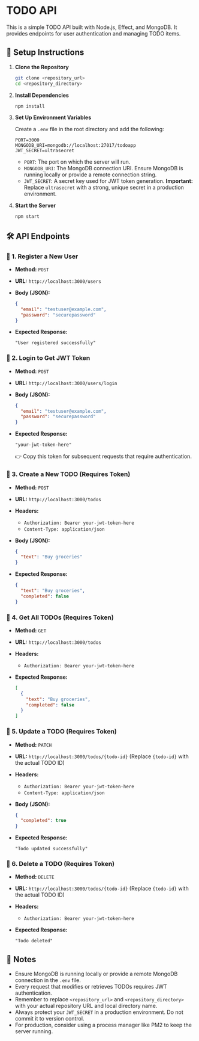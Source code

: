 # TODO API

This is a simple TODO API built with Node.js, Effect, and MongoDB. It provides endpoints for user authentication and managing TODO items.

## 🚀 Setup Instructions

1.  **Clone the Repository**

    ```bash
    git clone <repository_url>
    cd <repository_directory>
    ```

2.  **Install Dependencies**

    ```bash
    npm install
    ```

3.  **Set Up Environment Variables**

    Create a `.env` file in the root directory and add the following:

    ```
    PORT=3000
    MONGODB_URI=mongodb://localhost:27017/todoapp
    JWT_SECRET=ultrasecret
    ```

    * `PORT`: The port on which the server will run.
    * `MONGODB_URI`: The MongoDB connection URI. Ensure MongoDB is running locally or provide a remote connection string.
    * `JWT_SECRET`: A secret key used for JWT token generation. **Important:** Replace `ultrasecret` with a strong, unique secret in a production environment.

4.  **Start the Server**

    ```bash
    npm start
    ```

## 🛠 API Endpoints

### 🔹 1. Register a New User

* **Method:** `POST`
* **URL:** `http://localhost:3000/users`
* **Body (JSON):**

    ```json
    {
      "email": "testuser@example.com",
      "password": "securepassword"
    }
    ```

* **Expected Response:**

    ```
    "User registered successfully"
    ```

### 🔹 2. Login to Get JWT Token

* **Method:** `POST`
* **URL:** `http://localhost:3000/users/login`
* **Body (JSON):**

    ```json
    {
      "email": "testuser@example.com",
      "password": "securepassword"
    }
    ```

* **Expected Response:**

    ```
    "your-jwt-token-here"
    ```

    👉 Copy this token for subsequent requests that require authentication.

### 🔹 3. Create a New TODO (Requires Token)

* **Method:** `POST`
* **URL:** `http://localhost:3000/todos`
* **Headers:**
    * `Authorization: Bearer your-jwt-token-here`
    * `Content-Type: application/json`
* **Body (JSON):**

    ```json
    {
      "text": "Buy groceries"
    }
    ```

* **Expected Response:**

    ```json
    {
      "text": "Buy groceries",
      "completed": false
    }
    ```

### 🔹 4. Get All TODOs (Requires Token)

* **Method:** `GET`
* **URL:** `http://localhost:3000/todos`
* **Headers:**
    * `Authorization: Bearer your-jwt-token-here`
* **Expected Response:**

    ```json
    [
      {
        "text": "Buy groceries",
        "completed": false
      }
    ]
    ```

### 🔹 5. Update a TODO (Requires Token)

* **Method:** `PATCH`
* **URL:** `http://localhost:3000/todos/{todo-id}` (Replace `{todo-id}` with the actual TODO ID)
* **Headers:**
    * `Authorization: Bearer your-jwt-token-here`
    * `Content-Type: application/json`
* **Body (JSON):**

    ```json
    {
      "completed": true
    }
    ```

* **Expected Response:**

    ```
    "Todo updated successfully"
    ```

### 🔹 6. Delete a TODO (Requires Token)

* **Method:** `DELETE`
* **URL:** `http://localhost:3000/todos/{todo-id}` (Replace `{todo-id}` with the actual TODO ID)
* **Headers:**
    * `Authorization: Bearer your-jwt-token-here`
* **Expected Response:**

    ```
    "Todo deleted"
    ```

## 🎯 Notes

* Ensure MongoDB is running locally or provide a remote MongoDB connection in the `.env` file.
* Every request that modifies or retrieves TODOs requires JWT authentication.
* Remember to replace `<repository_url>` and `<repository_directory>` with your actual repository URL and local directory name.
* Always protect your `JWT_SECRET` in a production environment. Do not commit it to version control.
* For production, consider using a process manager like PM2 to keep the server running.
